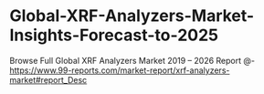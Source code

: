 # Global-XRF-Analyzers-Market-Insights-Forecast-to-2025
Browse Full Global XRF Analyzers Market 2019 – 2026 Report @-https://www.99-reports.com/market-report/xrf-analyzers-market#report_Desc
